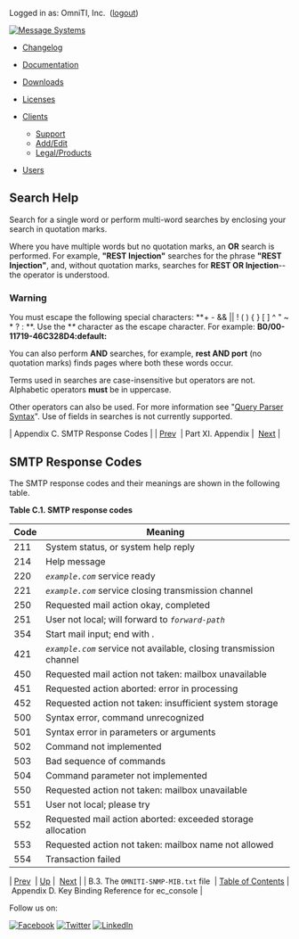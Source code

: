 Logged in as: OmniTI, Inc.  ([logout](https://support.messagesystems.com/logout.php))

[![Message Systems](https://support.messagesystems.com/images/ms-white205.png)](https://support.messagesystems.com/start.php) 

*   [Changelog](https://support.messagesystems.com/start.php?show=changelog)
*   [Documentation](https://support.messagesystems.com/docs/)
*   [Downloads](https://support.messagesystems.com/start.php)

*   [Licenses](https://support.messagesystems.com/license_summary.php)
*   <a href="">Clients</a>
    *   [Support](https://support.messagesystems.com/cs.php)
    *   [Add/Edit](https://support.messagesystems.com/edit_client.php)
    *   [Legal/Products](https://support.messagesystems.com/edit_products.php)
*   [Users](https://support.messagesystems.com/edit_customer.php)

## Search Help

Search for a single word or perform multi-word searches by enclosing your search in quotation marks.

Where you have multiple words but no quotation marks, an **OR** search is performed. For example, **"REST Injection"** searches for the phrase **"REST Injection"**, and, without quotation marks, searches for **REST OR Injection**--the operator is understood.

### Warning

You must escape the following special characters: **+ - && || ! ( ) { } [ ] ^ " ~ * ? : \**. Use the **\** character as the escape character. For example: **B0/00-11719-46C328D4\:default\:**

You can also perform **AND** searches, for example, **rest AND port** (no quotation marks) finds pages where both these words occur.

Terms used in searches are case-insensitive but operators are not. Alphabetic operators **must** be in uppercase.

Other operators can also be used. For more information see "[Query Parser Syntax](https://lucene.apache.org/core/old_versioned_docs/versions/3_0_0/queryparsersyntax.html)". Use of fields in searches is not currently supported.

| Appendix C. SMTP Response Codes |
| [Prev](snmp-mib.omniti.php)  | Part XI. Appendix |  [Next](libedit.php) |

## SMTP Response Codes

The SMTP response codes and their meanings are shown in the following table.

<a name="ug-smtp-codes"></a>

**Table C.1. SMTP response codes**

| Code | Meaning |
| --- | --- |
| 211 | System status, or system help reply |
| 214 | Help message |
| 220 | *`example.com`* service ready |
| 221 | *`example.com`* service closing transmission channel |
| 250 | Requested mail action okay, completed |
| 251 | User not local; will forward to *`forward-path`* |
| 354 | Start mail input; end with <CRLF>.<CRLF> |
| 421 | *`example.com`* service not available, closing transmission channel |
| 450 | Requested mail action not taken: mailbox unavailable |
| 451 | Requested action aborted: error in processing |
| 452 | Requested action not taken: insufficient system storage |
| 500 | Syntax error, command unrecognized |
| 501 | Syntax error in parameters or arguments |
| 502 | Command not implemented |
| 503 | Bad sequence of commands |
| 504 | Command parameter not implemented |
| 550 | Requested action not taken: mailbox unavailable |
| 551 | User not local; please try <forward-path> |
| 552 | Requested mail action aborted: exceeded storage allocation |
| 553 | Requested action not taken: mailbox name not allowed |
| 554 | Transaction failed |

| [Prev](snmp-mib.omniti.php)  | [Up](p.appendix.php) |  [Next](libedit.php) |
| B.3. The `OMNITI-SNMP-MIB.txt` file  | [Table of Contents](index.php) |  Appendix D. Key Binding Reference for ec_console |

Follow us on:

[![Facebook](https://support.messagesystems.com/images/icon-facebook.png)](http://www.facebook.com/messagesystems) [![Twitter](https://support.messagesystems.com/images/icon-twitter.png)](http://twitter.com/#!/MessageSystems) [![LinkedIn](https://support.messagesystems.com/images/icon-linkedin.png)](http://www.linkedin.com/company/message-systems)